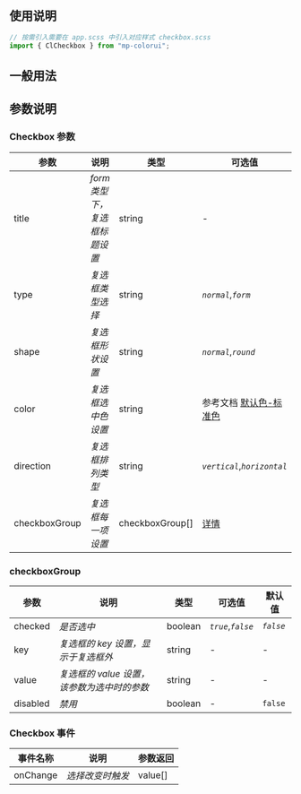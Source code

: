 ## 使用说明

```jsx
// 按需引入需要在 app.scss 中引入对应样式 checkbox.scss
import { ClCheckbox } from "mp-colorui";
```

## 一般用法

<CodeShow componentName='checkbox' />

## 参数说明

### Checkbox 参数

| 参数          | 说明                          | 类型            | 可选值                                                      | 默认值       |
| ------------- | ----------------------------- | --------------- | ----------------------------------------------------------- | ------------ |
| title         | _form 类型下，复选框标题设置_ | string          | -                                                           | -            |
| type          | _复选框类型选择_              | string          | _`normal`_,_`form`_                                         | _`normal`_   |
| shape         | _复选框形状设置_              | string          | _`normal`_,_`round`_                                        | _`normal`_   |
| color         | _复选框选中色设置_            | string          | 参考文档 [默认色-标准色](/mp-colorui-doc/home/color#标准色) | _`green`_    |
| direction     | _复选框排列类型_              | string          | _`vertical`_,_`horizontal`_                                 | _`vertical`_ |
| checkboxGroup | _复选框每一项设置_            | checkboxGroup[] | [详情](/mp-colorui-doc/form/checkbox#checkboxgroup)         | []           |

### checkboxGroup

| 参数     | 说明                                        | 类型    | 可选值             | 默认值    |
| -------- | ------------------------------------------- | ------- | ------------------ | --------- |
| checked  | _是否选中_                                  | boolean | _`true`_,_`false`_ | _`false`_ |
| key      | _复选框的 key 设置，显示于复选框外_         | string  | -                  | -         |
| value    | _复选框的 value 设置，该参数为选中时的参数_ | string  | -                  | -         |
| disabled | _禁用_                                      | boolean | -                  | `false`   |

### Checkbox 事件

| 事件名称 | 说明             | 参数返回 |
| -------- | ---------------- | -------- |
| onChange | _选择改变时触发_ | value[]  |

<FloatPhone url="https://yinliangdream.github.io/mp-colorui-h5-demo/#/package/formPackage/checkbox/index" />
